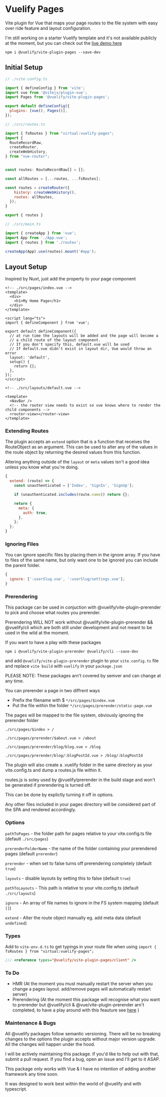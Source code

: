 # Vuelify Pages

Vite plugin for Vue that maps your page routes to the file system with easy over ride feature and layout configuration.

I'm still working on a starter Vuelify template and it's not available publicly at the moment, but you can check out the [live demo here](https://vuelify.netlify.app/)

```
npm i @vuelify/vite-plugin-pages --save-dev
```

## Initial Setup

```javascript
// ./vite.config.ts

import { defineConfig } from 'vite';
import vue from '@vitejs/plugin-vue';
import Pages from '@vuelify/vite-plugin-pages';

export default defineConfig({
  plugins: [vue(), Pages()],
});
```

```javascript
// ./src/routes.ts

import { fsRoutes } from "virtual:vuelify-pages";
import {
  RouteRecordRaw,
  createRouter,
  createWebHistory,
} from "vue-router";


const routes: RouteRecordRaw[] = [];

const allRoutes = [...routes, ...fsRoutes];

const routes = createRouter({
    history: createWebHistory(),
    routes: allRoutes,
  });
}

export { routes }
```

```javascript
// ./src/main.ts

import { createApp } from 'vue';
import App from './App.vue';
import { routes } from './routes';

createApp(App).use(routes).mount('#app');
```

## Layout Setup

Inspired by Nuxt, just add the property to your page component

```vue
<!-- ./src/pages/index.vue -->
<template>
  <div>
    <h1>My Home Page</h1>
  </div>
</template>

<script lang="ts">
import { defineComponent } from 'vue';

export default defineComponent({
  // at run time the layouts will be added and the page will become a
  // a child route of the layout component.
  // If you don't specify this, default.vue will be used
  // If default.vue didn't exist in layout dir, Vue would throw an error
  layout: 'default',
  setup() {
    return {};
  },
});
</script>
```

```vue
<!-- ./src/layouts/default.vue -->

<template>
  <NavBar />
  <!-- the router view needs to exist so vue knows where to render the child components -->
  <router-view></router-view>
</template>
```

### Extending Routes

The plugin accepts an `extend` option that is a function that receives the RouteObject as an argument. This can be used to alter any of the values in the route object by returning the desired values from this function.

Altering anything outside of the `layout` or `meta` values isn't a good idea unless you know what you're doing.

```javascript
{
  extend: (route) => {
    const unauthenticated = ['Index', 'SignIn', 'SignUp'];

    if (unauthenticated.includes(route.name)) return {};

    return {
      meta: {
        auth: true,
      },
    };
  };
}
```

### Ignoring Files

You can ignore specific files by placing them in the ignore array. If you have to files of the same name, but only want one to be ignored you can include the parent folder.

```javascript
{
  ignore: [':userSlug.vue', ':userSlug/settings.vue'];
}
```

### Prerendering

This package can be used in conjuction with @vuelify/vite-plugin-prerender to pick and choose what routes you prerender.

Prerendering WILL NOT work without @vuelify/vite-plugin-prerender && @vuelify/cli which are both still under development
and not meant to be used in the wild at the moment.

If you want to have a play with these packages

```
npm i @vuelify/vite-plugin-prerender @vuelify/cli --save-dev
```

and add `@vuelify/vite-plugin-prerender` plugin to your `vite.config.ts` file and replace `vite build` with `vuelify` in your `package.json`

PLEASE NOTE: These packages arn't covered by semver and can change at any time.

You can prerender a page in two diffrent ways

- Prefix the filename with $ `*/src/pages/$index.vue`
- Put the file within the folder `*/src/pages/prerender/static-page.vue`

The pages will be mapped to the file system, obviously ignoring the prerender folder

`./src/pages/$index > /`

`./src/pages/prerender/$about.vue > /about`

`./src/pages/prerender/blog/blog.vue > /blog`

`./src/pages/prerender/blog/:blogPostId.vue > /blog/:blogPostId`

The plugin will also create a .vuelify folder in the same directory as your vite.config.ts and dump a routes.js file within it.

routes.js is soley used by @vuelify/prerender in the build stage and won't be generated if prerendering is turned off.

This can be done by explictly turning it off in options.

Any other files included in your pages directory will be considered part of the SPA and rendered accordingly.

### Options

`pathToPages` - the folder path for pages relative to your vite.config.ts file (default `./src/pages`)

`prerenderFolderName` - the name of the folder containing your prerendered pages (default `prerender`)

`prerender` - when set to false turns off prerendering completely (default `true`)

`layouts` - disable layouts by setting this to false (default `true`)

`pathToLayouts` - This path is relative to your vite.config.ts (default `./src/layouts`)

`ignore` - An array of file names to ignore in the FS system mapping (default `[]`)

`extend` - Alter the route object manually eg. add meta data (default `undefined`)

### Types

Add to `vite-env.d.ts` to get typings in your route file when using `import { fsRoutes } from "virtual:vuelify-pages";`

```javascript
/// <reference types="@vuelify/vite-plugin-pages/client" />
```

### To Do

- HMR (At the moment you must manually restart the server when you change a pages layout. add/remove pages will automatically restart server)
- Prerendering (At the moment this package will recognise what you want to prerender but @vuelify/cli & @vue/vite-plugin-prerender arn't completed, to have a play around with this feauture see [here](#prerendering) )

### Maintenance & Bugs

All @vuelify packages follow semantic versioning. There will be no breaking changes to the options the plugin accepts without major version upgrade. All the changes will happen under the hood.

I will be actively maintaining this package. If you'd like to help out with that, submit a pull request. If you find a bug, open an issue and I'll get to it ASAP.

This package only works with Vue & I have no intention of adding another framework any time soon.

It was designed to work best within the world of @vuelify and with typescript.
